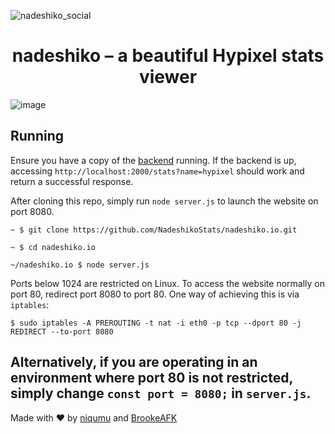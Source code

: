 ![nadeshiko_social](https://github.com/NadeshikoStats/nadeshiko.io/assets/146425360/0c06133e-4aca-48b0-ad07-e2389904bfb8)

<h1 align="center">nadeshiko – a beautiful Hypixel stats viewer</h1>

![image](https://github.com/NadeshikoStats/nadeshiko.io/assets/146425360/e87cee8b-f9d5-4703-b270-91dd65c2ade1)


## Running

Ensure you have a copy of the [backend](https://github.com/NadeshikoStats/NadeshikoBackend) running. If the backend is up, accessing `http://localhost:2000/stats?name=hypixel` should work and return a successful response.

After cloning this repo, simply run `node server.js` to launch the website on port 8080. 

`~ $ git clone https://github.com/NadeshikoStats/nadeshiko.io.git`

`~ $ cd nadeshiko.io`

`~/nadeshiko.io $ node server.js`

Ports below 1024 are restricted on Linux. To access the website normally on port 80, redirect port 8080 to port 80. One
way of achieving this is via `iptables`:

`$ sudo iptables -A PREROUTING -t nat -i eth0 -p tcp --dport 80 -j REDIRECT --to-port 8080`

Alternatively, if you are operating in an environment where port 80 is not restricted, simply change 
`const port = 8080;` in `server.js`.
---

Made with ♥&#xFE0E; by <a href="https://github.com/niqumu" target="_blank">niqumu</a> and <a href="https://brookie.dev" target="_blank">BrookeAFK</a>

